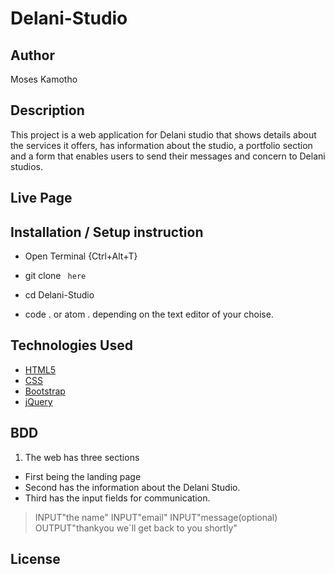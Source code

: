 # Delani-Studio

## Author

Moses Kamotho

## Description

This project is a web application for Delani studio that shows details about the services it offers, has information about the studio, a portfolio section and a form that enables users to send their messages and concern to Delani studios. 

## Live Page 
 


## Installation / Setup instruction
* Open Terminal {Ctrl+Alt+T}

* git clone ```  here    ```

* cd Delani-Studio

* code . or atom . depending on the text editor of your choise.

## Technologies Used

* [HTML5](https://github.com/topics/html5)
* [CSS](https://github.com/topics/css3)
* [Bootstrap](https://github.com/topics/bootstrap)
* [jQuery](https://github.com/topics/javascript)


## BDD
1. The web has three sections
* First being the landing page 
* Second has the information about the Delani Studio.
* Third has the input fields for communication.

> INPUT"the name"
> INPUT"email"
> INPUT"message(optional)
> OUTPUT"thankyou we`ll get back to you shortly"

## License

